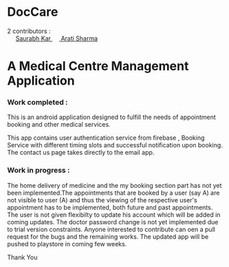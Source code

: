 # DocCare

2 contributors : <br />
&nbsp;&nbsp;&nbsp;&nbsp; [Saurabh Kar               ](https://github.com/saurabhkar) 
&nbsp;&nbsp;&nbsp;&nbsp;[               Arati Sharma](https://github.com/arati-sharma) <br />
<p><h1> A Medical Centre Management Application </h1></p>

<p> <p><h3> Work completed : </h3><p>This is an android application designed to fulfill the needs of appointment booking and other medical services. </p>
This app contains user authentication service from firebase , Booking Service with different timing slots and successful notification upon booking. The contact us page takes directly to the email app.
<p> </p>

<p> <p> <h3>Work in progress :</h3> The home delivery of medicine and the my booking section part has not yet been implemented.The appointments that are booked by a user (say A) are not visible to user (A) and thus the viewing of the respective user's appointment has to be implemented, both future and past appointments. The user is not given flexibilty to update his account which will be added in coming updates. The doctor password change is not yet implemented due to trial version constraints. Anyone interested to contribute can oen a pull request for the bugs and the remaining works. The updated app will be pushed to playstore in coming few weeks. </p></p>
<p> Thank You </p>
   
